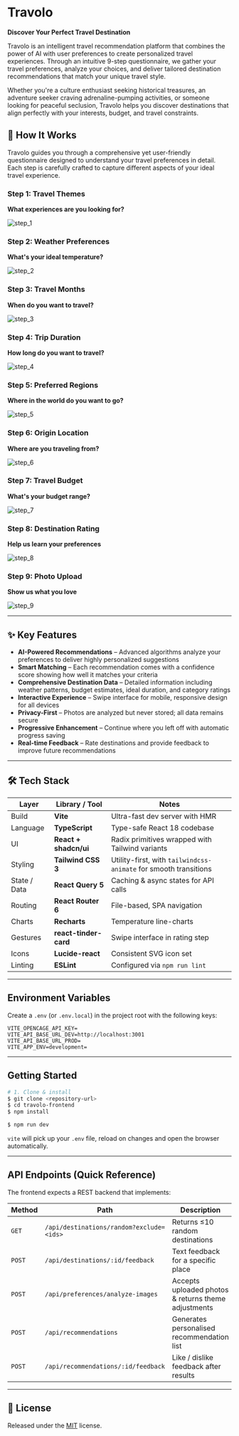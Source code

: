 # Travolo

**Discover Your Perfect Travel Destination**

Travolo is an intelligent travel recommendation platform that combines the power of AI with user preferences to create personalized travel experiences. Through an intuitive 9-step questionnaire, we gather your travel preferences, analyze your choices, and deliver tailored destination recommendations that match your unique travel style.

Whether you're a culture enthusiast seeking historical treasures, an adventure seeker craving adrenaline-pumping activities, or someone looking for peaceful seclusion, Travolo helps you discover destinations that align perfectly with your interests, budget, and travel constraints.





## 🎯 How It Works

Travolo guides you through a comprehensive yet user-friendly questionnaire designed to understand your travel preferences in detail. Each step is carefully crafted to capture different aspects of your ideal travel experience.

### Step 1: Travel Themes
**What experiences are you looking for?**

![step_1](https://github.com/user-attachments/assets/d9aa533a-5ba7-48a5-bbf0-47b2e43e1250)

### Step 2: Weather Preferences
**What's your ideal temperature?**

![step_2](https://github.com/user-attachments/assets/9142ecd0-2b0f-486e-afb0-9a33afaa82f5)

### Step 3: Travel Months
**When do you want to travel?**

![step_3](https://github.com/user-attachments/assets/afd01a24-6530-4cb9-862f-9fafd5b1fcff)

### Step 4: Trip Duration
**How long do you want to travel?**

![step_4](https://github.com/user-attachments/assets/57b92330-5b2a-472d-93f5-ec2481398f85)

### Step 5: Preferred Regions
**Where in the world do you want to go?**

![step_5](https://github.com/user-attachments/assets/3b5cb48b-86f9-469a-8d18-90e2fd1e3476)

### Step 6: Origin Location
**Where are you traveling from?**

![step_6](https://github.com/user-attachments/assets/1e2e752b-2f54-457d-ad58-ad9a9f3b384b)

### Step 7: Travel Budget
**What's your budget range?**

![step_7](https://github.com/user-attachments/assets/2aa503a7-52ba-46ae-b2f7-21e159c5eed3)

### Step 8: Destination Rating
**Help us learn your preferences**

![step_8](https://github.com/user-attachments/assets/381a707b-ad86-47e7-8cf8-b88eb6447dd8)

### Step 9: Photo Upload
**Show us what you love**

![step_9](https://github.com/user-attachments/assets/a38808f2-776b-4ef8-87c6-7c782c82d750)

---

## ✨ Key Features

- **AI-Powered Recommendations** – Advanced algorithms analyze your preferences to deliver highly personalized suggestions
- **Smart Matching** – Each recommendation comes with a confidence score showing how well it matches your criteria
- **Comprehensive Destination Data** – Detailed information including weather patterns, budget estimates, ideal duration, and category ratings
- **Interactive Experience** – Swipe interface for mobile, responsive design for all devices
- **Privacy-First** – Photos are analyzed but never stored; all data remains secure
- **Progressive Enhancement** – Continue where you left off with automatic progress saving
- **Real-time Feedback** – Rate destinations and provide feedback to improve future recommendations

---

## 🛠️ Tech Stack

| Layer | Library / Tool | Notes |
|-------|----------------|-------|
| Build | **Vite** | Ultra-fast dev server with HMR |
| Language | **TypeScript** | Type-safe React 18 codebase |
| UI | **React + shadcn/ui** | Radix primitives wrapped with Tailwind variants |
| Styling | **Tailwind CSS 3** | Utility-first, with `tailwindcss-animate` for smooth transitions |
| State / Data | **React Query 5** | Caching & async states for API calls |
| Routing | **React Router 6** | File-based, SPA navigation |
| Charts | **Recharts** | Temperature line-charts |
| Gestures | **react-tinder-card** | Swipe interface in rating step |
| Icons | **Lucide-react** | Consistent SVG icon set |
| Linting | **ESLint** | Configured via `npm run lint` |

---

## Environment Variables

Create a `.env` (or `.env.local`) in the project root with the following keys:

```
VITE_OPENCAGE_API_KEY=
VITE_API_BASE_URL_DEV=http://localhost:3001
VITE_API_BASE_URL_PROD=
VITE_APP_ENV=development=
```

---

## Getting Started

```bash
# 1. Clone & install
$ git clone <repository-url>
$ cd travolo-frontend
$ npm install

$ npm run dev
```

`vite` will pick up your `.env` file, reload on changes and open the browser automatically.

---

## API Endpoints (Quick Reference)

The frontend expects a REST backend that implements:

| Method | Path | Description |
|--------|------|-------------|
| `GET` | `/api/destinations/random?exclude=<ids>` | Returns ≤10 random destinations |
| `POST` | `/api/destinations/:id/feedback` | Text feedback for a specific place |
| `POST` | `/api/preferences/analyze-images` | Accepts uploaded photos & returns theme adjustments |
| `POST` | `/api/recommendations` | Generates personalised recommendation list |
| `POST` | `/api/recommendations/:id/feedback` | Like / dislike feedback after results |

---

## 📄 License

Released under the [MIT](LICENSE) license.
